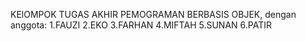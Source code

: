 KElOMPOK TUGAS AKHIR PEMOGRAMAN BERBASIS OBJEK,
dengan anggota:
1.FAUZI
2.EKO
3.FARHAN
4.MIFTAH
5.SUNAN
6.PATIR
